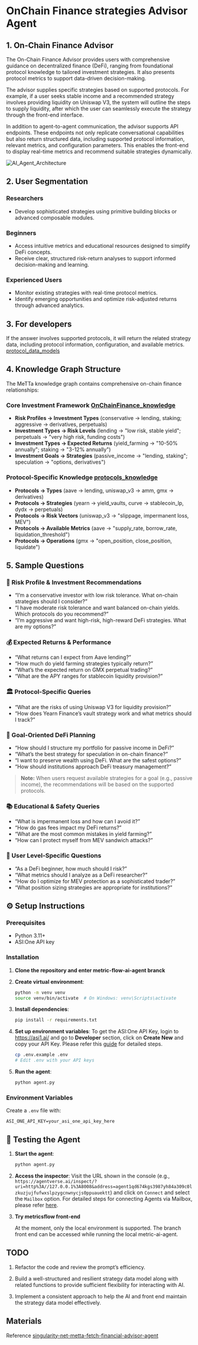 # OnChain Finance strategies Advisor Agent

## 1. On-Chain Finance Advisor

The On-Chain Finance Advisor provides users with comprehensive guidance on decentralized finance (DeFi), ranging from foundational protocol knowledge to tailored investment strategies. It also presents protocol metrics to support data-driven decision-making.

The advisor supplies specific strategies based on supported protocols. For example, if a user seeks stable income and a recommended strategy involves providing liquidity on Uniswap V3, the system will outline the steps to supply liquidity, after which the user can seamlessly execute the strategy through the front-end interface.

In addition to agent-to-agent communication, the advisor supports API endpoints. These endpoints not only replicate conversational capabilities but also return structured data, including supported protocol information, relevant metrics, and configuration parameters. This enables the front-end to display real-time metrics and recommend suitable strategies dynamically.

![AI_Agent_Architecture](https://raw.githubusercontent.com/sodexx7/MetricFlow/metric-flow-ai-agent/AI_agent.png)

## 2. User Segmentation

### Researchers

- Develop sophisticated strategies using primitive building blocks or advanced composable modules.

### Beginners

- Access intuitive metrics and educational resources designed to simplify DeFi concepts.
- Receive clear, structured risk-return analyses to support informed decision-making and learning.

### Experienced Users

- Monitor existing strategies with real-time protocol metrics.
- Identify emerging opportunities and optimize risk-adjusted returns through advanced analytics.

## 3. For developers

If the answer involves supported protocols, it will return the related strategy data, including protocol information, configuration, and available metrics. [protocol_data_models](https://github.com/sodexx7/MetricFlow/blob/metric-flow-ai-agent/metta/protocol_data_models.py)

## 4. Knowledge Graph Structure

The MeTTa knowledge graph contains comprehensive on-chain finance relationships:

### Core Investment Framework [OnChainFinance_knowledge](https://github.com/sodexx7/MetricFlow/blob/metric-flow-ai-agent/metta/OnChainFinance_knowledge.py)

- **Risk Profiles → Investment Types** (conservative → lending, staking; aggressive → derivatives, perpetuals)
- **Investment Types → Risk Levels** (lending → "low risk, stable yield"; perpetuals → "very high risk, funding costs")
- **Investment Types → Expected Returns** (yield_farming → "10-50% annually"; staking → "3-12% annually")
- **Investment Goals → Strategies** (passive_income → "lending, staking"; speculation → "options, derivatives")

### Protocol-Specific Knowledge [protocols_knowledge](https://github.com/sodexx7/MetricFlow/blob/metric-flow-ai-agent/metta/protocols_knowledge.py)

- **Protocols → Types** (aave → lending, uniswap_v3 → amm, gmx → derivatives)
- **Protocols → Strategies** (yearn → yield_vaults, curve → stablecoin_lp, dydx → perpetuals)
- **Protocols → Risk Vectors** (uniswap_v3 → "slippage, impermanent loss, MEV")
- **Protocols → Available Metrics** (aave → "supply_rate, borrow_rate, liquidation_threshold")
- **Protocols → Operations** (gmx → "open_position, close_position, liquidate")

## 5. Sample Questions

### 🎯 Risk Profile & Investment Recommendations

- “I’m a conservative investor with low risk tolerance. What on-chain strategies should I consider?”
- “I have moderate risk tolerance and want balanced on-chain yields. Which protocols do you recommend?”
- “I’m aggressive and want high-risk, high-reward DeFi strategies. What are my options?”

### 💰 Expected Returns & Performance

- “What returns can I expect from Aave lending?”
- “How much do yield farming strategies typically return?”
- “What’s the expected return on GMX perpetual trading?”
- “What are the APY ranges for stablecoin liquidity provision?”

### 🏛️ Protocol-Specific Queries

- “What are the risks of using Uniswap V3 for liquidity provision?”
- “How does Yearn Finance’s vault strategy work and what metrics should I track?”

### 🎯 Goal-Oriented DeFi Planning

- “How should I structure my portfolio for passive income in DeFi?”
- “What’s the best strategy for speculation in on-chain finance?”
- “I want to preserve wealth using DeFi. What are the safest options?”
- “How should institutions approach DeFi treasury management?”

> **Note:** When users request available strategies for a goal (e.g., passive income), the recommendations will be based on the supported protocols.

### 📚 Educational & Safety Queries

- “What is impermanent loss and how can I avoid it?”
- “How do gas fees impact my DeFi returns?”
- “What are the most common mistakes in yield farming?”
- “How can I protect myself from MEV sandwich attacks?”

### 🔰 User Level-Specific Questions

- “As a DeFi beginner, how much should I risk?”
- “What metrics should I analyze as a DeFi researcher?”
- “How do I optimize for MEV protection as a sophisticated trader?”
- “What position sizing strategies are appropriate for institutions?”

## ⚙️ Setup Instructions

### Prerequisites

- Python 3.11+
- ASI:One API key

### Installation

1. **Clone the repository and enter metric-flow-ai-agent branck**

2. **Create virtual environment**:

   ```bash
   python -m venv venv
   source venv/bin/activate  # On Windows: venv\Scripts\activate
   ```

3. **Install dependencies**:

   ```bash
   pip install -r requirements.txt
   ```

4. **Set up environment variables**:
   To get the ASI:One API Key, login to https://asi1.ai/ and go to **Developer** section, click on **Create New** and copy your API Key. Please refer this [guide](https://innovationlab.fetch.ai/resources/docs/asione/asi-one-quickstart#step-1-get-your-api-key) for detailed steps.

   ```bash
   cp .env.example .env
   # Edit .env with your API keys
   ```

5. **Run the agent**:
   ```bash
   python agent.py
   ```

### Environment Variables

Create a `.env` file with:

```env
ASI_ONE_API_KEY=your_asi_one_api_key_here
```

## 🧪 Testing the Agent

1. **Start the agent**:

   ```bash
   python agent.py
   ```

2. **Access the inspector**:
   Visit the URL shown in the console (e.g., `https://agentverse.ai/inspect/?uri=http%3A//127.0.0.1%3A8008&address=agent1qd674kgs3987yh84a309c0lzkuzjujfufwxslpzygcnwnycjs0ppuauektt`) and click on `Connect` and select the `Mailbox` option. For detailed steps for connecting Agents via Mailbox, please refer [here](https://innovationlab.fetch.ai/resources/docs/agent-creation/uagent-creation#mailbox-agents).

3. **Try metricsflow front-end**

   At the moment, only the local environment is supported. The branch front end can be accessed while running the local metric-ai-agent.

## TODO

1. Refactor the code and review the prompt’s efficiency.

2. Build a well-structured and resilient strategy data model along with related functions to provide sufficient flexibility for interacting with AI.

3. Implement a consistent approach to help the AI and front end maintain the strategy data model effectively.

## Materials

Reference [singularity-net-metta-fetch-financial-advisor-agent](https://github.com/fetchai/innovation-lab-examples/tree/main/web3/singularity-net-metta-fetch-financial-advisor-agent)
